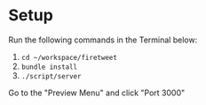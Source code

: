 # Setup

Run the following commands in the Terminal below:

1. `cd ~/workspace/firetweet`
2. `bundle install`
3. `./script/server`

Go to the "Preview Menu" and click "Port 3000"
